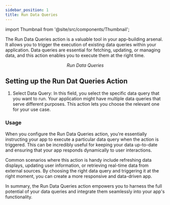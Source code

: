 ```yaml
---
sidebar_position: 1
title: Run Data Queries
---
```



import Thumbnail from '@site/src/components/Thumbnail';


The Run Data Queries action is a valuable tool in your app-building arsenal. It allows you to trigger the execution of existing data queries within your application. Data queries are essential for fetching, updating, or managing data, and this action enables you to execute them at the right time.

<figure>
<Thumbnail src="/img/reference/actionflow-blocks/run-data-query/run-data-query.png" alt="Run Data Queries" />
<figcaption align='center'><i>Run Data Queries</i></figcaption>
</figure>

## Setting up the Run Dat Queries Action

1. Select Data Query: In this field, you select the specific data query that you want to run. Your application might have multiple data queries that serve different purposes. This action lets you choose the relevant one for your use case.



### Usage

When you configure the Run Data Queries action, you're essentially instructing your app to execute a particular data query when the action is triggered. This can be incredibly useful for keeping your data up-to-date and ensuring that your app responds dynamically to user interactions.

Common scenarios where this action is handy include refreshing data displays, updating user information, or retrieving real-time data from external sources. By choosing the right data query and triggering it at the right moment, you can create a more responsive and data-driven app.

In summary, the Run Data Queries action empowers you to harness the full potential of your data queries and integrate them seamlessly into your app's functionality.
